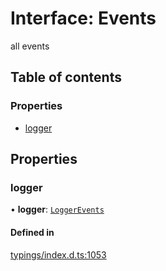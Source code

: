 # Interface: Events

all events

## Table of contents

### Properties

- [logger](../wiki/Events#logger)

## Properties

### logger

• **logger**: [`LoggerEvents`](../wiki/LoggerEvents)

#### Defined in

[typings/index.d.ts:1053](https://github.com/Natto-PKP/discord-sucrose/blob/a2c6566/typings/index.d.ts#L1053)

